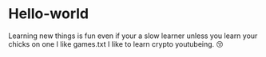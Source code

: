 # Hello-world
Learning new things is fun even if your a slow learner unless you learn your chicks on one I like games.txt I like to learn crypto youtubeing.  😚
